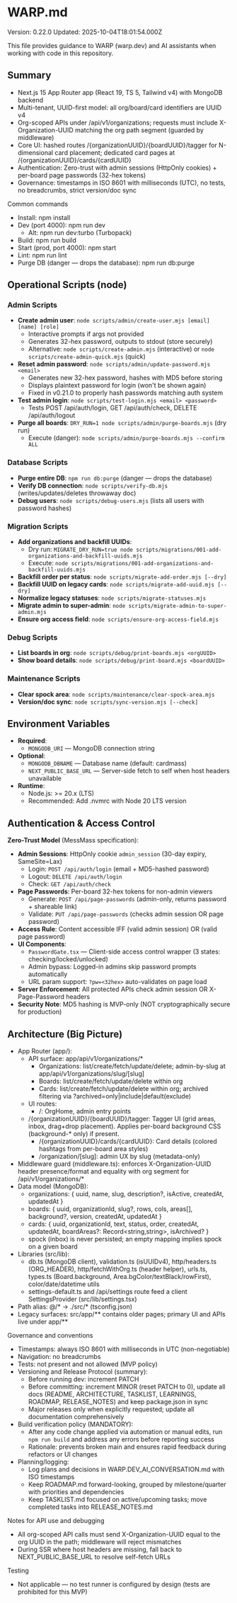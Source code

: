 # WARP.md

Version: 0.22.0
Updated: 2025-10-04T18:01:54.000Z

This file provides guidance to WARP (warp.dev) and AI assistants when working with code in this repository.

## Summary

- Next.js 15 App Router app (React 19, TS 5, Tailwind v4) with MongoDB backend
- Multi-tenant, UUID-first model: all org/board/card identifiers are UUID v4
- Org-scoped APIs under /api/v1/organizations; requests must include X-Organization-UUID matching the org path segment (guarded by middleware)
- Core UI: hashed routes /{organizationUUID}/{boardUUID}/tagger for N-dimensional card placement; dedicated card pages at /{organizationUUID}/cards/{cardUUID}
- Authentication: Zero-trust with admin sessions (HttpOnly cookies) + per-board page passwords (32-hex tokens)
- Governance: timestamps in ISO 8601 with milliseconds (UTC), no tests, no breadcrumbs, strict version/doc sync

Common commands
- Install: npm install
- Dev (port 4000): npm run dev
  - Alt: npm run dev:turbo (Turbopack)
- Build: npm run build
- Start (prod, port 4000): npm start
- Lint: npm run lint
- Purge DB (danger — drops the database): npm run db:purge

## Operational Scripts (node)

### Admin Scripts
- **Create admin user**: `node scripts/admin/create-user.mjs [email] [name] [role]`
  - Interactive prompts if args not provided
  - Generates 32-hex password, outputs to stdout (store securely)
  - Alternative: `node scripts/create-admin.mjs` (interactive) or `node scripts/create-admin-quick.mjs` (quick)
- **Reset admin password**: `node scripts/admin/update-password.mjs <email>`
  - Generates new 32-hex password, hashes with MD5 before storing
  - Displays plaintext password for login (won't be shown again)
  - Fixed in v0.21.0 to properly hash passwords matching auth system
- **Test admin login**: `node scripts/test-login.mjs <email> <password>`
  - Tests POST /api/auth/login, GET /api/auth/check, DELETE /api/auth/logout
- **Purge all boards**: `DRY_RUN=1 node scripts/admin/purge-boards.mjs` (dry run)
  - Execute (danger): `node scripts/admin/purge-boards.mjs --confirm ALL`

### Database Scripts
- **Purge entire DB**: `npm run db:purge` (danger — drops the database)
- **Verify DB connection**: `node scripts/verify-db.mjs` (writes/updates/deletes throwaway doc)
- **Debug users**: `node scripts/debug-users.mjs` (lists all users with password hashes)

### Migration Scripts
- **Add organizations and backfill UUIDs**:
  - Dry run: `MIGRATE_DRY_RUN=true node scripts/migrations/001-add-organizations-and-backfill-uuids.mjs`
  - Execute: `node scripts/migrations/001-add-organizations-and-backfill-uuids.mjs`
- **Backfill order per status**: `node scripts/migrate-add-order.mjs [--dry]`
- **Backfill UUID on legacy cards**: `node scripts/migrate-add-uuid.mjs [--dry]`
- **Normalize legacy statuses**: `node scripts/migrate-statuses.mjs`
- **Migrate admin to super-admin**: `node scripts/migrate-admin-to-super-admin.mjs`
- **Ensure org access field**: `node scripts/ensure-org-access-field.mjs`

### Debug Scripts
- **List boards in org**: `node scripts/debug/print-boards.mjs <orgUUID>`
- **Show board details**: `node scripts/debug/print-board.mjs <boardUUID>`

### Maintenance Scripts
- **Clear spock area**: `node scripts/maintenance/clear-spock-area.mjs`
- **Version/doc sync**: `node scripts/sync-version.mjs [--check]`

## Environment Variables

- **Required**:
  - `MONGODB_URI` — MongoDB connection string
- **Optional**:
  - `MONGODB_DBNAME` — Database name (default: cardmass)
  - `NEXT_PUBLIC_BASE_URL` — Server-side fetch to self when host headers unavailable
- **Runtime**:
  - Node.js: >= 20.x (LTS)
  - Recommended: Add .nvmrc with Node 20 LTS version

## Authentication & Access Control

**Zero-Trust Model** (MessMass specification):
- **Admin Sessions**: HttpOnly cookie `admin_session` (30-day expiry, SameSite=Lax)
  - Login: `POST /api/auth/login` (email + MD5-hashed password)
  - Logout: `DELETE /api/auth/login`
  - Check: `GET /api/auth/check`
- **Page Passwords**: Per-board 32-hex tokens for non-admin viewers
  - Generate: `POST /api/page-passwords` (admin-only, returns password + shareable link)
  - Validate: `PUT /api/page-passwords` (checks admin session OR page password)
- **Access Rule**: Content accessible IFF (valid admin session) OR (valid page password)
- **UI Components**:
  - `PasswordGate.tsx` — Client-side access control wrapper (3 states: checking/locked/unlocked)
  - Admin bypass: Logged-in admins skip password prompts automatically
  - URL param support: `?pw=<32hex>` auto-validates on page load
- **Server Enforcement**: All protected APIs check admin session OR X-Page-Password headers
- **Security Note**: MD5 hashing is MVP-only (NOT cryptographically secure for production)

## Architecture (Big Picture)
- App Router (app/):
  - API surface: app/api/v1/organizations/*
    - Organizations: list/create/fetch/update/delete; admin-by-slug at app/api/v1/organizations/slug/[slug]
    - Boards: list/create/fetch/update/delete within org
    - Cards: list/create/fetch/update/delete within org; archived filtering via ?archived=only|include|default(exclude)
  - UI routes:
    - /: OrgHome, admin entry points
  - /{organizationUUID}/{boardUUID}/tagger: Tagger UI (grid areas, inbox, drag+drop placement). Applies per-board background CSS (background-* only) if present.
    - /{organizationUUID}/cards/{cardUUID}: Card details (colored hashtags from per-board area styles)
    - /organization/[slug]: admin UX by slug (metadata-only)
- Middleware guard (middleware.ts): enforces X-Organization-UUID header presence/format and equality with org segment for /api/v1/organizations/*
- Data model (MongoDB):
  - organizations: { uuid, name, slug, description?, isActive, createdAt, updatedAt }
  - boards: { uuid, organizationId, slug?, rows, cols, areas[], background?, version, createdAt, updatedAt }
  - cards: { uuid, organizationId, text, status, order, createdAt, updatedAt, boardAreas?: Record<string,string>, isArchived? }
  - spock (inbox) is never persisted; an empty mapping implies spock on a given board
- Libraries (src/lib):
  - db.ts (MongoDB client), validation.ts (isUUIDv4), http/headers.ts (ORG_HEADER), http/fetchWithOrg.ts (header helper), urls.ts, types.ts (Board.background, Area.bgColor/textBlack/rowFirst), color/date/datetime utils
  - settings-default.ts and /api/settings route feed a client SettingsProvider (src/lib/settings.tsx)
- Path alias: @/* → ./src/* (tsconfig.json)
- Legacy surfaces: src/app/** contains older pages; primary UI and APIs live under app/**

Governance and conventions
- Timestamps: always ISO 8601 with milliseconds in UTC (non-negotiable)
- Navigation: no breadcrumbs
- Tests: not present and not allowed (MVP policy)
- Versioning and Release Protocol (summary):
  - Before running dev: increment PATCH
  - Before committing: increment MINOR (reset PATCH to 0), update all docs (README, ARCHITECTURE, TASKLIST, LEARNINGS, ROADMAP, RELEASE_NOTES) and keep package.json in sync
  - Major releases only when explicitly requested; update all documentation comprehensively
- Build verification policy (MANDATORY):
  - After any code change applied via automation or manual edits, run `npm run build` and address any errors before reporting success
  - Rationale: prevents broken main and ensures rapid feedback during refactors or UI changes
- Planning/logging:
  - Log plans and decisions in WARP.DEV_AI_CONVERSATION.md with ISO timestamps
  - Keep ROADMAP.md forward-looking, grouped by milestone/quarter with priorities and dependencies
  - Keep TASKLIST.md focused on active/upcoming tasks; move completed tasks into RELEASE_NOTES.md

Notes for API use and debugging
- All org-scoped API calls must send X-Organization-UUID equal to the org UUID in the path; middleware will reject mismatches
- During SSR where host headers are missing, fall back to NEXT_PUBLIC_BASE_URL to resolve self-fetch URLs

Testing
- Not applicable — no test runner is configured by design (tests are prohibited for this MVP)
